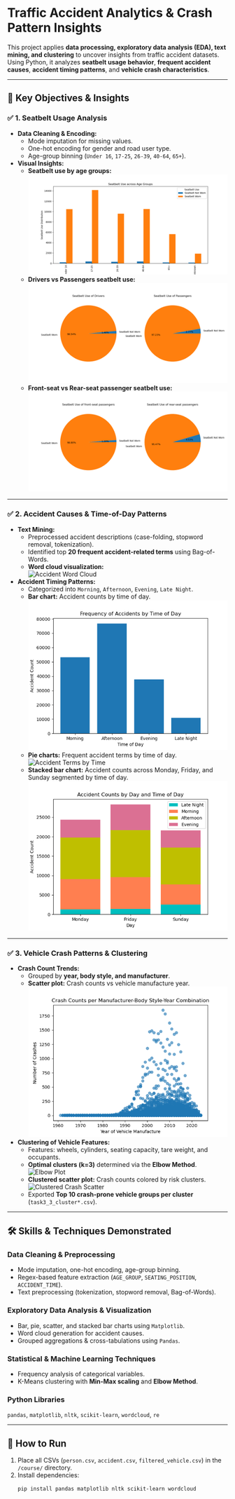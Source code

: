 # Traffic Accident Analytics & Crash Pattern Insights

This project applies **data processing, exploratory data analysis (EDA), text mining, and clustering** to uncover insights from traffic accident datasets. Using Python, it analyzes **seatbelt usage behavior**, **frequent accident causes**, **accident timing patterns**, and **vehicle crash characteristics**.

---

## 📌 Key Objectives & Insights

### ✅ 1. Seatbelt Usage Analysis
- **Data Cleaning & Encoding:**
  - Mode imputation for missing values.
  - One-hot encoding for gender and road user type.
  - Age-group binning (`Under 16`, `17-25`, `26-39`, `40-64`, `65+`).
- **Visual Insights:**
  - **Seatbelt use by age groups:**  
![Seatbelt Age Groups](visuals/task1_2_age.png)
  - **Drivers vs Passengers seatbelt use:**  
    ![Driver vs Passenger Seatbelt Use](visuals/task1_2_driver.png)
  - **Front-seat vs Rear-seat passenger seatbelt use:**  
    ![Front vs Rear Seatbelt Use](visuals/task1_2_seat.png)

---

### ✅ 2. Accident Causes & Time-of-Day Patterns
- **Text Mining:**
  - Preprocessed accident descriptions (case-folding, stopword removal, tokenization).
  - Identified top **20 frequent accident-related terms** using Bag-of-Words.
  - **Word cloud visualization:**  
    ![Accident Word Cloud](task2_1_word_cloud.png)
- **Accident Timing Patterns:**
  - Categorized into `Morning`, `Afternoon`, `Evening`, `Late Night`.
  - **Bar chart:** Accident counts by time of day.  
    ![Accidents by Time of Day](task2_2_timeofday.png)
  - **Pie charts:** Frequent accident terms by time of day.  
    ![Accident Terms by Time](task2_2_wordpies.png)
  - **Stacked bar chart:** Accident counts across Monday, Friday, and Sunday segmented by time of day.  
    ![Accident Count by Day & Time](task2_2_stackbar.png)

---

### ✅ 3. Vehicle Crash Patterns & Clustering
- **Crash Count Trends:**
  - Grouped by **year, body style, and manufacturer**.
  - **Scatter plot:** Crash counts vs vehicle manufacture year.  
    ![Crash Counts Scatter](task3_1_scatter.png)
- **Clustering of Vehicle Features:**
  - Features: wheels, cylinders, seating capacity, tare weight, and occupants.
  - **Optimal clusters (k=3)** determined via the **Elbow Method**.  
    ![Elbow Plot](task3_2_elbow.png)
  - **Clustered scatter plot:** Crash counts colored by risk clusters.  
    ![Clustered Crash Scatter](task3_3_scattercolour.png)
  - Exported **Top 10 crash-prone vehicle groups per cluster** (`task3_3_cluster*.csv`).

---

## 🛠 Skills & Techniques Demonstrated

### Data Cleaning & Preprocessing
- Mode imputation, one-hot encoding, age-group binning.
- Regex-based feature extraction (`AGE_GROUP`, `SEATING_POSITION`, `ACCIDENT_TIME`).
- Text preprocessing (tokenization, stopword removal, Bag-of-Words).

### Exploratory Data Analysis & Visualization
- Bar, pie, scatter, and stacked bar charts using `Matplotlib`.
- Word cloud generation for accident causes.
- Grouped aggregations & cross-tabulations using `Pandas`.

### Statistical & Machine Learning Techniques
- Frequency analysis of categorical variables.
- K-Means clustering with **Min-Max scaling** and **Elbow Method**.

### Python Libraries
`pandas`, `matplotlib`, `nltk`, `scikit-learn`, `wordcloud`, `re`

---

## 🚀 How to Run

1. Place all CSVs (`person.csv`, `accident.csv`, `filtered_vehicle.csv`) in the `/course/` directory.
2. Install dependencies:
   ```bash
   pip install pandas matplotlib nltk scikit-learn wordcloud
